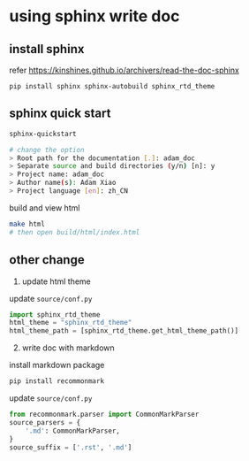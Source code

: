 # using sphinx write doc

## install sphinx

refer https://kinshines.github.io/archivers/read-the-doc-sphinx

```
pip install sphinx sphinx-autobuild sphinx_rtd_theme
```

## sphinx quick start

```bash
sphinx-quickstart

# change the option
> Root path for the documentation [.]: adam_doc
> Separate source and build directories (y/n) [n]: y
> Project name: adam_doc
> Author name(s): Adam Xiao
> Project language [en]: zh_CN

```

build and view html
```bash
make html
# then open build/html/index.html
```

## other change

1. update html theme

update `source/conf.py`
```python
import sphinx_rtd_theme
html_theme = "sphinx_rtd_theme"
html_theme_path = [sphinx_rtd_theme.get_html_theme_path()]
```

2. write doc with markdown

install markdown package
```bash
pip install recommonmark
```

update `source/conf.py`
```python
from recommonmark.parser import CommonMarkParser
source_parsers = {
    '.md': CommonMarkParser,
}
source_suffix = ['.rst', '.md']
```

